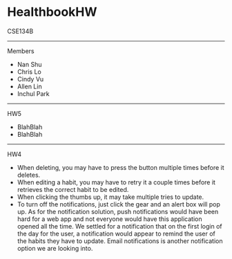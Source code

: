 # HealthbookHW
CSE134B

-----------------------------------------------------------------------
Members
- Nan Shu
- Chris Lo
- Cindy Vu
- Allen Lin
- Inchul Park

---------------------------------------------------------------------
HW5
- BlahBlah
- BlahBlah

---------------------------------------------------------------------
HW4
- When deleting, you may have to press the button multiple times before it deletes.
- When editing a habit, you may have to retry it a couple times before it retrieves the correct habit to be edited.
- When clicking the thumbs up, it may take multiple tries to update.
- To turn off the notifications, just click the gear and an alert box will pop up. As for the notification solution,
  push notifications would have been hard for a web app and not everyone would have this application opened all the
  time. We settled for a notification that on the first login of the day for the user, a notification would appear
  to remind the user of the habits they have to update. Email notifications is another notification option we are
  looking into.
